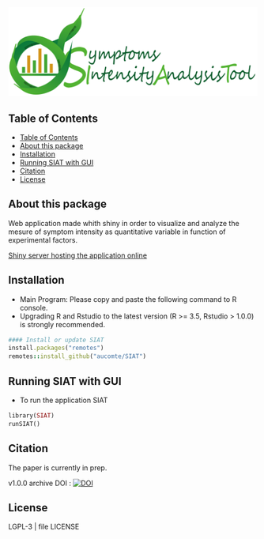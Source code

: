 

![SIAT Logo](./inst/app/www/SIATtransparent.png)

## Table of Contents
<!-- TOC depthFrom:2 depthTo:3 withLinks:1 updateOnSave:1 orderedList:0 -->

- [Table of Contents](#table-of-contents)
- [About this package](#about-this-package)
- [Installation](#installation)
- [Running SIAT with GUI](#running-siat-with-gui)
- [Citation](#citation)
- [License](#license)

<!-- /TOC -->

## About this package

Web application made whith shiny in order to visualize and analyze the mesure of symptom intensity as quantitative variable in function of experimental factors.

[Shiny server hosting the application online](http://bioinfo-shiny.ird.fr:3838/AnalyseSymptoms/)

## Installation

  * Main Program: Please copy and paste the following command to R console.
  * Upgrading R and Rstudio to the latest version (R >= 3.5, Rstudio > 1.0.0) is strongly recommended.

``` ruby
#### Install or update SIAT
install.packages("remotes")
remotes::install_github("aucomte/SIAT")

```

## Running SIAT with GUI

  * To run the application SIAT

```ruby
library(SIAT)
runSIAT()
```

## Citation
The paper is currently in prep.

v1.0.0 archive DOI :
[![DOI](https://zenodo.org/badge/167381301.svg)](https://zenodo.org/badge/latestdoi/167381301)

## License

LGPL-3 | file LICENSE
